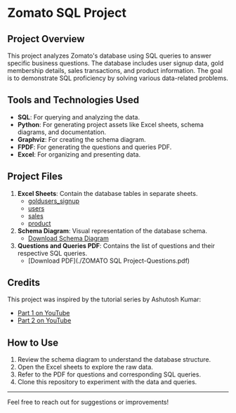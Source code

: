 # Zomato SQL Project

## Project Overview
This project analyzes Zomato's database using SQL queries to answer specific business questions. The database includes user signup data, gold membership details, sales transactions, and product information. The goal is to demonstrate SQL proficiency by solving various data-related problems.

## Tools and Technologies Used
- **SQL**: For querying and analyzing the data.
- **Python**: For generating project assets like Excel sheets, schema diagrams, and documentation.
- **Graphviz**: For creating the schema diagram.
- **FPDF**: For generating the questions and queries PDF.
- **Excel**: For organizing and presenting data.

## Project Files
1. **Excel Sheets**: Contain the database tables in separate sheets.
   - [goldusers_signup](./Zomato_Project_Tables.xlsx)
   - [users](./Zomato_Project_Tables.xlsx)
   - [sales](./Zomato_Project_Tables.xlsx)
   - [product](./Zomato_Project_Tables.xlsx)
2. **Schema Diagram**: Visual representation of the database schema.
   - [Download Schema Diagram](./Zomato_Schema.png)
3. **Questions and Queries PDF**: Contains the list of questions and their respective SQL queries.
   - [Download PDF](./ZOMATO SQL Project-Questions.pdf)

## Credits
This project was inspired by the tutorial series by Ashutosh Kumar:
- [Part 1 on YouTube](https://youtu.be/BlN4U7GF704)
- [Part 2 on YouTube](https://www.youtube.com/watch?v=fRBeYNJ3S8w&list=WL&index=45)

## How to Use
1. Review the schema diagram to understand the database structure.
2. Open the Excel sheets to explore the raw data.
3. Refer to the PDF for questions and corresponding SQL queries.
4. Clone this repository to experiment with the data and queries.

---

Feel free to reach out for suggestions or improvements!
